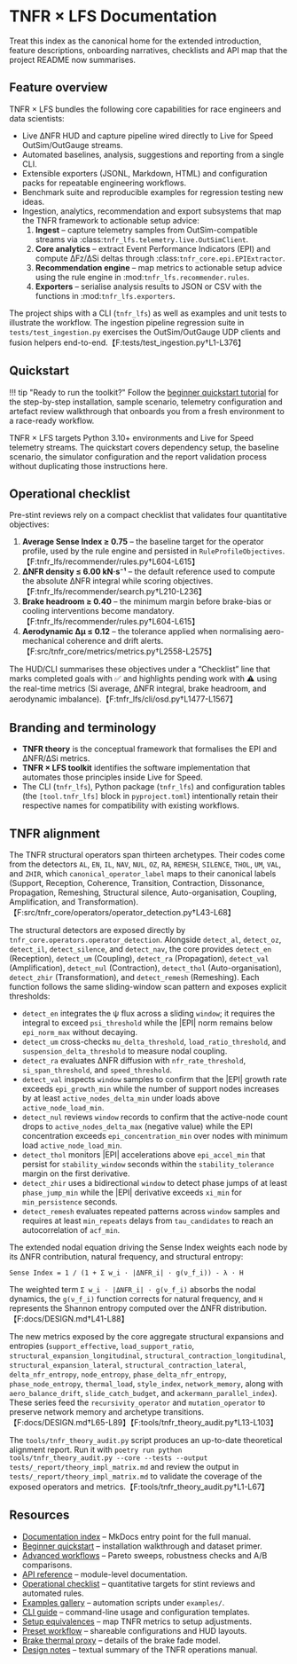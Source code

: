 # TNFR × LFS Documentation

Treat this index as the canonical home for the extended
introduction, feature descriptions, onboarding narratives, checklists and API
map that the project README now summarises.

## Feature overview

TNFR × LFS bundles the following core capabilities for race engineers and data
scientists:

- Live ΔNFR HUD and capture pipeline wired directly to Live for Speed
  OutSim/OutGauge streams.
- Automated baselines, analysis, suggestions and reporting from a single CLI.
- Extensible exporters (JSONL, Markdown, HTML) and configuration packs for
  repeatable engineering workflows.
- Benchmark suite and reproducible examples for regression testing new ideas.
- Ingestion, analytics, recommendation and export subsystems that map the TNFR
  framework to actionable setup advice:
  1. **Ingest** – capture telemetry samples from OutSim-compatible streams via
     :class:`tnfr_lfs.telemetry.live.OutSimClient`.
  2. **Core analytics** – extract Event Performance Indicators (EPI) and
     compute ΔFz/ΔSi deltas through :class:`tnfr_core.epi.EPIExtractor`.
  3. **Recommendation engine** – map metrics to actionable setup advice using
     the rule engine in :mod:`tnfr_lfs.recommender.rules`.
  4. **Exporters** – serialise analysis results to JSON or CSV with the
     functions in :mod:`tnfr_lfs.exporters`.

The project ships with a CLI (`tnfr_lfs`) as well as examples and unit tests to
illustrate the workflow. The ingestion pipeline regression suite in
`tests/test_ingestion.py` exercises the OutSim/OutGauge UDP clients and fusion
helpers end-to-end.【F:tests/test_ingestion.py†L1-L376】

## Quickstart

!!! tip "Ready to run the toolkit?"
    Follow the [beginner quickstart tutorial](tutorials.md) for the step-by-step
    installation, sample scenario, telemetry configuration and artefact review
    walkthrough that onboards you from a fresh environment to a race-ready
    workflow.

TNFR × LFS targets Python 3.10+ environments and Live for Speed telemetry
streams. The quickstart covers dependency setup, the baseline scenario, the
simulator configuration and the report validation process without duplicating
those instructions here.

## Operational checklist

Pre-stint reviews rely on a compact checklist that validates four
quantitative objectives:

1. **Average Sense Index ≥ 0.75** – the baseline target for the operator
   profile, used by the rule engine and persisted in
   `RuleProfileObjectives`.【F:tnfr_lfs/recommender/rules.py†L604-L615】
2. **ΔNFR density ≤ 6.00 kN·s⁻¹** – the default reference used to compute
   the absolute ΔNFR integral while scoring objectives.【F:tnfr_lfs/recommender/search.py†L210-L236】
3. **Brake headroom ≥ 0.40** – the minimum margin before brake-bias or
   cooling interventions become mandatory.【F:tnfr_lfs/recommender/rules.py†L604-L615】
4. **Aerodynamic Δμ ≤ 0.12** – the tolerance applied when normalising
   aero-mechanical coherence and drift alerts.【F:src/tnfr_core/metrics/metrics.py†L2558-L2575】

The HUD/CLI summarises these objectives under a “Checklist” line that marks
completed goals with ✅ and highlights pending work with ⚠️ using the
real-time metrics (Si average, ΔNFR integral, brake headroom, and
aerodynamic imbalance).【F:tnfr_lfs/cli/osd.py†L1477-L1567】

## Branding and terminology

- **TNFR theory** is the conceptual framework that formalises the EPI and
  ΔNFR/ΔSi metrics.
- **TNFR × LFS toolkit** identifies the software implementation that automates
  those principles inside Live for Speed.
- The CLI (``tnfr_lfs``), Python package (``tnfr_lfs``) and configuration
  tables (the ``[tool.tnfr_lfs]`` block in ``pyproject.toml``) intentionally
  retain their respective names for compatibility with existing workflows.

## TNFR alignment

The TNFR structural operators span thirteen archetypes. Their codes come from
the detectors `AL`, `EN`, `IL`, `NAV`, `NUL`, `OZ`, `RA`, `REMESH`, `SILENCE`,
`THOL`, `UM`, `VAL`, and `ZHIR`, which `canonical_operator_label` maps to their
canonical labels (Support, Reception, Coherence, Transition, Contraction,
Dissonance, Propagation, Remeshing, Structural silence, Auto-organisation,
Coupling, Amplification, and Transformation).【F:src/tnfr_core/operators/operator_detection.py†L43-L68】

The structural detectors are exposed directly by
``tnfr_core.operators.operator_detection``. Alongside `detect_al`, `detect_oz`,
`detect_il`, `detect_silence`, and `detect_nav`, the core provides
``detect_en`` (Reception), ``detect_um`` (Coupling), ``detect_ra`` (Propagation),
``detect_val`` (Amplification), ``detect_nul`` (Contraction), ``detect_thol``
(Auto-organisation), ``detect_zhir`` (Transformation), and ``detect_remesh``
(Remeshing). Each function follows the same sliding-window scan pattern and
exposes explicit thresholds:

* ``detect_en`` integrates the ψ flux across a sliding ``window``; it requires
  the integral to exceed ``psi_threshold`` while the |EPI| norm remains below
  ``epi_norm_max`` without decaying.
* ``detect_um`` cross-checks ``mu_delta_threshold``, ``load_ratio_threshold``,
  and ``suspension_delta_threshold`` to measure nodal coupling.
* ``detect_ra`` evaluates ΔNFR diffusion with ``nfr_rate_threshold``,
  ``si_span_threshold``, and ``speed_threshold``.
* ``detect_val`` inspects ``window`` samples to confirm that the |EPI| growth
  rate exceeds ``epi_growth_min`` while the number of support nodes increases by
  at least ``active_nodes_delta_min`` under loads above
  ``active_node_load_min``.
* ``detect_nul`` reviews ``window`` records to confirm that the active-node
  count drops to ``active_nodes_delta_max`` (negative value) while the EPI
  concentration exceeds ``epi_concentration_min`` over nodes with minimum load
  ``active_node_load_min``.
* ``detect_thol`` monitors |EPI| accelerations above ``epi_accel_min`` that
  persist for ``stability_window`` seconds within the
  ``stability_tolerance`` margin on the first derivative.
* ``detect_zhir`` uses a bidirectional ``window`` to detect phase jumps of at
  least ``phase_jump_min`` while the |EPI| derivative exceeds ``xi_min`` for
  ``min_persistence`` seconds.
* ``detect_remesh`` evaluates repeated patterns across ``window`` samples and
  requires at least ``min_repeats`` delays from ``tau_candidates`` to reach an
  autocorrelation of ``acf_min``.

The extended nodal equation driving the Sense Index weights each node by its
ΔNFR contribution, natural frequency, and structural entropy:

```
Sense Index = 1 / (1 + Σ w_i · |ΔNFR_i| · g(ν_f_i)) - λ · H
```

The weighted term `Σ w_i · |ΔNFR_i| · g(ν_f_i)` absorbs the nodal dynamics, the
`g(ν_f_i)` function corrects for natural frequency, and `H` represents the
Shannon entropy computed over the ΔNFR distribution.【F:docs/DESIGN.md†L41-L88】

The new metrics exposed by the core aggregate structural expansions and
entropies (`support_effective`, `load_support_ratio`,
`structural_expansion_longitudinal`, `structural_contraction_longitudinal`,
`structural_expansion_lateral`, `structural_contraction_lateral`,
`delta_nfr_entropy`, `node_entropy`, `phase_delta_nfr_entropy`,
`phase_node_entropy`, `thermal_load`, `style_index`, `network_memory`, along
with `aero_balance_drift`, `slide_catch_budget`, and
`ackermann_parallel_index`). These series feed the `recursivity_operator` and
`mutation_operator` to preserve network memory and archetype transitions.【F:docs/DESIGN.md†L65-L89】【F:tools/tnfr_theory_audit.py†L13-L103】

The `tools/tnfr_theory_audit.py` script produces an up-to-date theoretical
alignment report. Run it with `poetry run python tools/tnfr_theory_audit.py
--core --tests --output tests/_report/theory_impl_matrix.md` and review the
output in `tests/_report/theory_impl_matrix.md` to validate the coverage of the
exposed operators and metrics.【F:tools/tnfr_theory_audit.py†L1-L67】

## Resources

- [Documentation index](index.md) – MkDocs entry point for the full manual.
- [Beginner quickstart](tutorials.md) – installation walkthrough and dataset
  primer.
- [Advanced workflows](advanced_workflows.md) – Pareto sweeps, robustness
  checks and A/B comparisons.
- [API reference](api_reference.md) – module-level documentation.
- [Operational checklist](#operational-checklist) – quantitative targets for
  stint reviews and automated rules.
- [Examples gallery](examples.md) – automation scripts under ``examples/``.
- [CLI guide](cli.md) – command-line usage and configuration templates.
- [Setup equivalences](setup_equivalences.md) – map TNFR metrics to setup
  adjustments.
- [Preset workflow](presets.md) – shareable configurations and HUD layouts.
- [Brake thermal proxy](brake_thermal_proxy.md) – details of the brake fade
  model.
- [Design notes](DESIGN.md) – textual summary of the TNFR operations manual.
